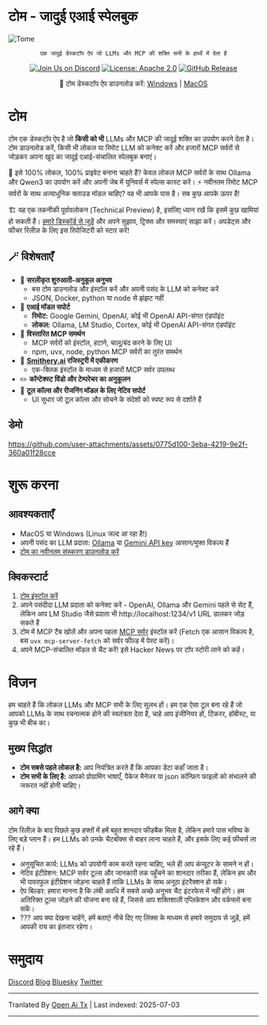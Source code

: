 # टोम - जादुई एआई स्पेलबुक

<img src="https://raw.githubusercontent.com/runebookai/tome/main/static/images/repo-header.png" alt="Tome" />

<p align="center">
    <code>एक जादुई डेस्कटॉप ऐप जो LLMs और MCP की शक्ति सभी के हाथों में देता है</code>
</p>

<p align="center">
    <a href="https://discord.gg/9CH6us29YA" target="_blank"><img src="https://img.shields.io/discord/1365100902561742868?logo=discord&logoColor=fff&label=Join%20Us!&color=9D7CD8" alt="Join Us on Discord" /></a>
    <a href="https://opensource.org/licenses/Apache-2.0" target="_blank"><img src="https://img.shields.io/badge/License-Apache_2.0-blue.svg" alt="License: Apache 2.0" /></a>
    <a href="https://github.com/runebookai/tome/releases" target="_blank"><img src="https://img.shields.io/github/v/release/runebookai/tome" alt="GitHub Release" /></a>
</p>

<p align="center">
    🔮 टोम डेस्कटॉप ऐप डाउनलोड करें: <a href="https://github.com/runebookai/tome/releases/download/0.6.0/Tome_0.6.0_x64-setup.exe">Windows</a> | <a href="https://github.com/runebookai/tome/releases/download/0.6.0/Tome_0.6.0_aarch64.dmg">MacOS</a>
</p>

# टोम

टोम एक डेस्कटॉप ऐप है जो **किसी को भी** LLMs और MCP की जादूई शक्ति का उपयोग करने देता है। टोम डाउनलोड करें, किसी भी लोकल या रिमोट LLM को कनेक्ट करें और हजारों MCP सर्वरों से जोड़कर अपना खुद का जादुई एआई-संचालित स्पेलबुक बनाएं।

🫥 इसे 100% लोकल, 100% प्राइवेट बनाना चाहते हैं? केवल लोकल MCP सर्वरों के साथ Ollama और Qwen3 का उपयोग करें और अपनी जेब में यूनिवर्स में स्पेल्स कास्ट करें। ⚡ नवीनतम रिमोट MCP सर्वरों के साथ अत्याधुनिक क्लाउड मॉडल चाहिए? वह भी आपके पास है। सब कुछ आपके ऊपर है!

🏗️ यह एक तकनीकी पूर्वावलोकन (Technical Preview) है, इसलिए ध्यान रखें कि इसमें कुछ खामियां हो सकती हैं। [हमारे डिस्कॉर्ड से जुड़ें](https://discord.gg/9CH6us29YA) और अपने सुझाव, ट्रिक्स और समस्याएं साझा करें। अपडेट्स और फीचर रिलीज़ के लिए इस रिपोजिटरी को स्टार करें!

## 🪄 विशेषताएँ

- 🧙 **सरलीकृत शुरुआती-अनुकूल अनुभव**
  - बस टोम डाउनलोड और इंस्टॉल करें और अपनी पसंद के LLM को कनेक्ट करें
  - JSON, Docker, python या node से झंझट नहीं
- 🤖 **एआई मॉडल सपोर्ट**
  - **रिमोट:** Google Gemini, OpenAI, कोई भी OpenAI API-संगत एंडपॉइंट
  - **लोकल:** Ollama, LM Studio, Cortex, कोई भी OpenAI API-संगत एंडपॉइंट
- 🔮 **विस्तारित MCP समर्थन**
  - MCP सर्वरों को इंस्टॉल, हटाने, चालू/बंद करने के लिए UI
  - npm, uvx, node, python MCP सर्वरों का तुरंत समर्थन
- 🏪 **[Smithery.ai](https://smithery.ai) रजिस्ट्ररी में एकीकरण**
  - एक-क्लिक इंस्टॉल के माध्यम से हजारों MCP सर्वर उपलब्ध
- ✏️ **कॉन्टेक्स्ट विंडो और टेम्परेचर का अनुकूलन**
- 🧰 **टूल कॉल्स और रीजनिंग मॉडल के लिए नेटिव सपोर्ट**
  - UI सुधार जो टूल कॉल्स और सोचने के संदेशों को स्पष्ट रूप से दर्शाते हैं

## डेमो

https://github.com/user-attachments/assets/0775d100-3eba-4219-9e2f-360a01f28cce

# शुरू करना

## आवश्यकताएँ

- MacOS या Windows (Linux जल्द आ रहा है!)
- अपनी पसंद का LLM प्रदाता: [Ollama](https://ollama.com/) या [Gemini API key](https://aistudio.google.com/app/apikey) आसान/मुफ्त विकल्प हैं
- [टोम का नवीनतम संस्करण डाउनलोड करें](https://github.com/runebookai/tome/releases)

## क्विकस्टार्ट

1. [टोम इंस्टॉल करें](https://github.com/runebookai/tome/releases)
2. अपने पसंदीदा LLM प्रदाता को कनेक्ट करें - OpenAI, Ollama और Gemini पहले से सेट हैं, लेकिन आप LM Studio जैसे प्रदाता भी http://localhost:1234/v1 URL डालकर जोड़ सकते हैं
3. टोम में MCP टैब खोलें और अपना पहला [MCP सर्वर](https://github.com/modelcontextprotocol/servers) इंस्टॉल करें (Fetch एक आसान विकल्प है, बस `uvx mcp-server-fetch` को सर्वर फील्ड में पेस्ट करें)।
4. अपने MCP-संचालित मॉडल से चैट करें! इसे Hacker News पर टॉप स्टोरी लाने को कहें।

# विजन

हम चाहते हैं कि लोकल LLMs और MCP सभी के लिए सुलभ हों। हम एक ऐसा टूल बना रहे हैं जो आपको LLMs के साथ रचनात्मक होने की स्वतंत्रता देता है, चाहे आप इंजीनियर हों, टिंकरर, हॉबीस्ट, या कुछ भी बीच का।

## मुख्य सिद्धांत

- **टोम सबसे पहले लोकल है:** आप नियंत्रित करते हैं कि आपका डेटा कहाँ जाता है।
- **टोम सभी के लिए है:** आपको प्रोग्रामिंग भाषाएँ, पैकेज मैनेजर या json कॉन्फ़िग फाइलों को संभालने की जरूरत नहीं होनी चाहिए।

## आगे क्या

टोम रिलीज़ के बाद पिछले कुछ हफ्तों में हमें बहुत शानदार फीडबैक मिला है, लेकिन हमारे पास भविष्य के लिए बड़े प्लान हैं। हम LLMs को उनके चैटबॉक्स से बाहर लाना चाहते हैं, और इसके लिए कई फीचर्स ला रहे हैं।

- अनुसूचित कार्य: LLMs को उपयोगी काम करते रहना चाहिए, भले ही आप कंप्यूटर के सामने न हों।
- नेटिव इंटीग्रेशन: MCP सर्वर टूल्स और जानकारी तक पहुँचने का शानदार तरीका हैं, लेकिन हम और भी पावरफुल इंटीग्रेशन जोड़ना चाहते हैं ताकि LLMs के साथ अनूठा इंटरैक्शन हो सके।
- ऐप बिल्डर: हमारा मानना है कि लंबी अवधि में सबसे अच्छे अनुभव चैट इंटरफेस में नहीं होंगे। हम अतिरिक्त टूल्स जोड़ने की योजना बना रहे हैं, जिससे आप शक्तिशाली एप्लिकेशन और वर्कफ्लो बना सकें।
- ??? आप क्या देखना चाहेंगे, हमें बताएं! नीचे दिए गए लिंक्स के माध्यम से हमारे समुदाय से जुड़ें, हमें आपकी राय का इंतजार रहेगा।

# समुदाय

[Discord](https://discord.gg/9CH6us29YA) [Blog](https://blog.runebook.ai) [Bluesky](https://bsky.app/profile/gettome.app) [Twitter](https://twitter.com/get_tome) 


---

Tranlated By [Open Ai Tx](https://github.com/OpenAiTx/OpenAiTx) | Last indexed: 2025-07-03

---